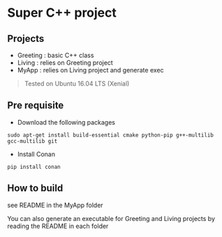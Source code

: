 # Super C++ project 

## Projects

- Greeting : basic C++ class 
- Living   : relies on Greeting project
- MyApp    : relies on Living project and generate exec 

> Tested on Ubuntu 16.04 LTS (Xenial) 


## Pre requisite

- Download the following packages
```
sudo apt-get install build-essential cmake python-pip g++-multilib gcc-multilib git 
```

- Install Conan
```
pip install conan
```


## How to build

see README in the MyApp folder

You can also generate an executable for Greeting and Living projects by reading the README in each folder
